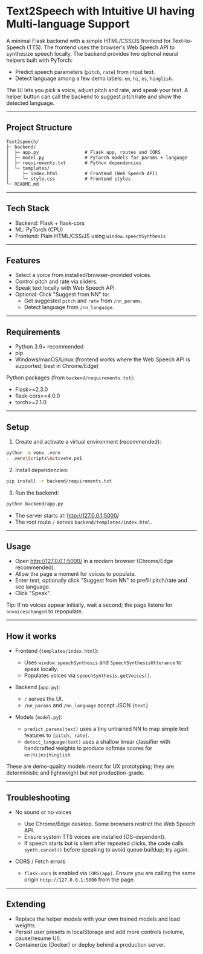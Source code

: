 # Text2Speech with Intuitive UI having Multi-language Support

A minimal Flask backend with a simple HTML/CSS/JS frontend for Text-to-Speech (TTS). The frontend uses the browser's Web Speech API to synthesize speech locally. The backend provides two optional neural helpers built with PyTorch:

- Predict speech parameters (`pitch`, `rate`) from input text.
- Detect language among a few demo labels: `en`, `hi`, `es`, `hinglish`.

The UI lets you pick a voice, adjust pitch and rate, and speak your text. A helper button can call the backend to suggest pitch/rate and show the detected language.

---

## Project Structure

```
Text2speech/
├─ backend/
│  ├─ app.py                 # Flask app, routes and CORS
│  ├─ model.py               # PyTorch models for params + language
│  ├─ requirements.txt       # Python dependencies
│  └─ templates/
│     ├─ index.html          # Frontend (Web Speech API)
│     └─ style.css           # Frontend styles
└─ README.md                
```

---

## Tech Stack

- Backend: Flask + flask-cors
- ML: PyTorch (CPU)
- Frontend: Plain HTML/CSS/JS using `window.speechSynthesis`

---

## Features

- Select a voice from installed/browser-provided voices.
- Control pitch and rate via sliders.
- Speak text locally with Web Speech API.
- Optional: Click "Suggest from NN" to:
  - Get suggested `pitch` and `rate` from `/nn_params`.
  - Detect language from `/nn_language`.

---

## Requirements

- Python 3.9+ recommended
- pip
- Windows/macOS/Linux (frontend works where the Web Speech API is supported; best in Chrome/Edge)

Python packages (from `backend/requirements.txt`):
- Flask>=2.3.0
- flask-cors>=4.0.0
- torch>=2.1.0

---

## Setup

1) Create and activate a virtual environment (recommended):

```bash
python -m venv .venv
. .venv\Scripts\Activate.ps1
```

2) Install dependencies:

```bash
pip install -r backend/requirements.txt
```

3) Run the backend:

```bash
python backend/app.py
```

- The server starts at: http://127.0.0.1:5000/
- The root route `/` serves `backend/templates/index.html`.

---

## Usage

- Open http://127.0.0.1:5000/ in a modern browser (Chrome/Edge recommended).
- Allow the page a moment for voices to populate.
- Enter text, optionally click "Suggest from NN" to prefill pitch/rate and see language.
- Click "Speak".

Tip: If no voices appear initially, wait a second; the page listens for `onvoiceschanged` to repopulate.

---

## How it works

- Frontend (`templates/index.html`):
  - Uses `window.speechSynthesis` and `SpeechSynthesisUtterance` to speak locally.
  - Populates voices via `speechSynthesis.getVoices()`.

- Backend (`app.py`):
  - `/` serves the UI.
  - `/nn_params` and `/nn_language` accept JSON `{text}` 

- Models (`model.py`):
  - `predict_params(text)` uses a tiny untrained NN to map simple text features to `[pitch, rate]`.
  - `detect_language(text)` uses a shallow linear classifier with handcrafted weights to produce softmax scores for `en|hi|es|hinglish`.

These are demo-quality models meant for UX prototyping; they are deterministic and lightweight but not production-grade.

---

## Troubleshooting

- No sound or no voices
  - Use Chrome/Edge desktop. Some browsers restrict the Web Speech API.
  - Ensure system TTS voices are installed (OS-dependent).
  - If speech starts but is silent after repeated clicks, the code calls `synth.cancel()` before speaking to avoid queue buildup; try again.

- CORS / Fetch errors
  - `flask-cors` is enabled via `CORS(app)`. Ensure you are calling the same origin `http://127.0.0.1:5000` from the page.

---

## Extending

- Replace the helper models with your own trained models and load weights.
- Persist user presets in localStorage and add more controls (volume, pause/resume UI).
- Containerize (Docker) or deploy behind a production server.

